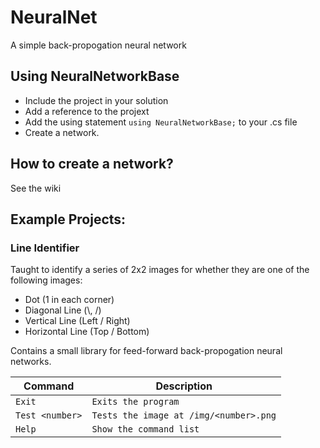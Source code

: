 # NeuralNet

A simple back-propogation neural network 


## Using NeuralNetworkBase

* Include the project in your solution
* Add a reference to the projext
* Add the using statement `using NeuralNetworkBase;` to your .cs file
* Create a network.

## How to create a network?

See the wiki

## Example Projects:

### Line Identifier

Taught to identify a series of 2x2 images for whether they are one of the following images:

- Dot (1 in each corner)
- Diagonal Line (\\, /)
- Vertical Line (Left / Right)
- Horizontal Line (Top / Bottom)

Contains a small library for feed-forward back-propogation neural networks.

| Command         | Description                            |
|-----------------|----------------------------------------|
| `Exit`          | `Exits the program`                    |
| `Test <number>` | `Tests the image at /img/<number>.png` |
| `Help`          | `Show the command list `               |

